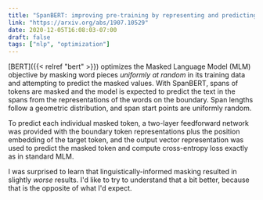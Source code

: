 ```yaml
---
title: "SpanBERT: improving pre-training by representing and predicting spans"
link: "https://arxiv.org/abs/1907.10529"
date: 2020-12-05T16:08:03-07:00
draft: false
tags: ["nlp", "optimization"]
---
```


[BERT]({{< relref "bert" >}}) optimizes the Masked Language Model (MLM) objective by masking word pieces *uniformly at random* in its training data and attempting to predict the masked values. With SpanBERT, spans of tokens are masked and the model is expected to predict the text in the spans from the representations of the words on the boundary. Span lengths follow a geometric distribution, and span start points are uniformly random.

To predict each individual masked token, a two-layer feedforward network was provided with the boundary token representations plus the position embedding of the target token, and the output vector representation was used to predict the masked token and compute cross-entropy loss exactly as in standard MLM.

I was surprised to learn that linguistically-informed masking resulted in slightly *worse* results. I'd like to try to understand that a bit better, because that is the opposite of what I'd expect.
